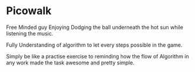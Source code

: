 # Picowalk
Free Minded guy Enjoying Dodging the ball underneath the hot sun while listening the music.

Fully Understanding of algorithm to let every steps possible in the game.

Simply be like a practise exercise to reminding how the flow of Algorithm in any work made the task awesome and pretty simple.
